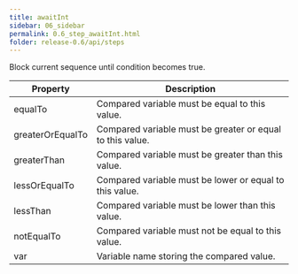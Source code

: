 ```yaml
---
title: awaitInt
sidebar: 06_sidebar
permalink: 0.6_step_awaitInt.html
folder: release-0.6/api/steps
---
```


Block current sequence until condition becomes true. 

| Property | Description |
| ------- | -------- |
| equalTo | Compared variable must be equal to this value.  |
| greaterOrEqualTo | Compared variable must be greater or equal to this value.  |
| greaterThan | Compared variable must be greater than this value.  |
| lessOrEqualTo | Compared variable must be lower or equal to this value.  |
| lessThan | Compared variable must be lower than this value.  |
| notEqualTo | Compared variable must not be equal to this value.  |
| var | Variable name storing the compared value.  |

